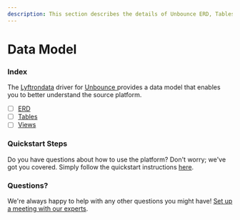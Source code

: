 ```yaml
---
description: This section describes the details of Unbounce ERD, Tables, and Views.
---
```


# Data Model

### Index

The  [Lyftrondata](https://www.lyftrondata.com/) driver for [Unbounce](https://www.lyftrondata.com/integration/unbounce/)[ ](https://www.lyftrondata.com/integration/unbounce/)provides a data model that enables you to better understand the source platform.

* [ ] [ERD](../../../business-analytics/unbounce/data-model/erd.md)
* [ ] [Tables](../../../business-analytics/unbounce/data-model/tables.md)
* [ ] [Views](../../../business-analytics/unbounce/data-model/views.md)

### Quickstart Steps

Do you have questions about how to use the platform? Don't worry; we've got you covered. Simply follow the quickstart instructions [here](../../../../quickstart-steps.md).

### Questions? <a href="#questions" id="questions"></a>

We're always happy to help with any other questions you might have! [Set up a meeting with our experts](https://www.lyftrondata.com/book-a-meeting/).

